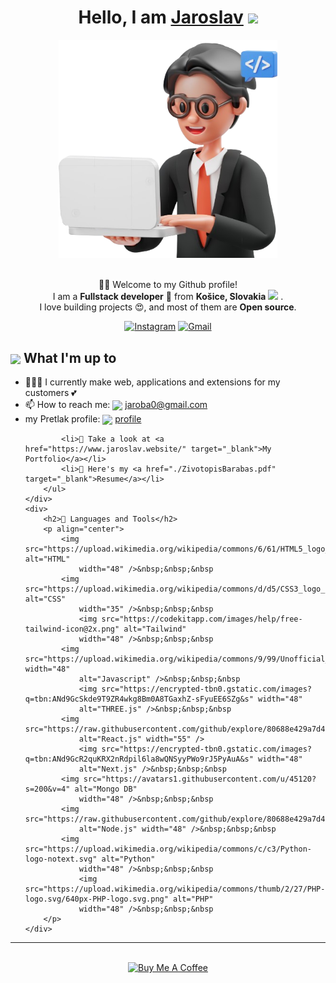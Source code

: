 <div align="center">
    <h1>Hello, I am <a href="https://www.jaroslav.website/" target="_blank">Jaroslav</a> <img
            src="https://media.giphy.com/media/hvRJCLFzcasrR4ia7z/giphy.gif" width="32"></h1>
    <img alt="Developer Pic"
        src="./hero.png" width="350"/>
    <br/><br/>
    <p>🙏🏻 Welcome to my Github profile!<br />
        I am a <b>Fullstack developer</b> 🚀 from <b>Košice, Slovakia</b> <img
            src="https://cdn-icons-png.flaticon.com/512/197/197592.png" width="14" /> .<br />
        I love building projects 😍, and most of them are <b>Open source</b>. </p>
    <div>
        <a href="https://www.instagram.com/jaroslav_barabas/" target="_blank"><img alt="Instagram"
                src="https://img.shields.io/badge/Instagram-E4405F?style=for-the-badge&logo=instagram&logoColor=white" /></a>
        <a href="mailto:jaroba0@gmail.com" target="_blank"><img alt="Gmail"
                src="https://img.shields.io/badge/-Gmail-D14836?style=for-the-badge&logo=Gmail&logoColor=white" /></a>
    </div>
</div>

<div>
    <div>
        <h2><img align="center"
                src="https://emojis.slackmojis.com/emojis/images/1584726375/8272/blob-cool.gif?1584726375" width="28" />
            What I'm up to</h2>
        <ul>
            <li> 👨🏻‍💻 I currently make web, applications and extensions for my customers 💕</li>
            <li>📫 How to reach me: <img align="center"
                    src="https://emojis.slackmojis.com/emojis/images/1450319444/38/gmail.png?1450319444" width="17" />
                <a href="mailto:jaroba0@gmail.com" target="_blank">jaroba0@gmail.com</a></li>
            <li > my Pretlak profile: <img align="center"
                    src="https://pretlak.com/images/logo/logo-black/logo_4.svg" width="17" />
                <a href="https://pretlak.com/freelancers/detail/gxSZK3AFy " target="_blank">profile</a>  </li>
            
            <li>👀 Take a look at <a href="https://www.jaroslav.website/" target="_blank">My Portfolio</a></li>
            <li>📄 Here's my <a href="./ZivotopisBarabas.pdf" target="_blank">Resume</a></li>
        </ul>
    </div>
    <div>
        <h2>🧰 Languages and Tools</h2>
        <p align="center">
            <img src="https://upload.wikimedia.org/wikipedia/commons/6/61/HTML5_logo_and_wordmark.svg" alt="HTML"
                width="48" />&nbsp;&nbsp;&nbsp
            <img src="https://upload.wikimedia.org/wikipedia/commons/d/d5/CSS3_logo_and_wordmark.svg" alt="CSS"
                width="35" />&nbsp;&nbsp;&nbsp
                <img src="https://codekitapp.com/images/help/free-tailwind-icon@2x.png" alt="Tailwind"
                width="48" />&nbsp;&nbsp;&nbsp
            <img src="https://upload.wikimedia.org/wikipedia/commons/9/99/Unofficial_JavaScript_logo_2.svg" width="48"
                alt="Javascript" />&nbsp;&nbsp;&nbsp
                <img src="https://encrypted-tbn0.gstatic.com/images?q=tbn:ANd9GcSkde9T9ZR4wkg8Bm0A8TGaxhZ-sFyuEE6SZg&s" width="48"
                alt="THREE.js" />&nbsp;&nbsp;&nbsp
            <img src="https://raw.githubusercontent.com/github/explore/80688e429a7d4ef2fca1e82350fe8e3517d3494d/topics/react/react.png"
                alt="React.js" width="55" />
                <img src="https://encrypted-tbn0.gstatic.com/images?q=tbn:ANd9GcR2quKRX2nRdpil6la8wQNSyyPWo9rJ5PyAuA&s" width="48"
                alt="Next.js" />&nbsp;&nbsp;&nbsp
            <img src="https://avatars1.githubusercontent.com/u/45120?s=200&v=4" alt="Mongo DB"
                width="48" />&nbsp;&nbsp;&nbsp
            <img src="https://raw.githubusercontent.com/github/explore/80688e429a7d4ef2fca1e82350fe8e3517d3494d/topics/nodejs/nodejs.png"
                alt="Node.js" width="48" />&nbsp;&nbsp;&nbsp
            <img src="https://upload.wikimedia.org/wikipedia/commons/c/c3/Python-logo-notext.svg" alt="Python"
                width="48" />&nbsp;&nbsp;&nbsp
                <img src="https://upload.wikimedia.org/wikipedia/commons/thumb/2/27/PHP-logo.svg/640px-PHP-logo.svg.png" alt="PHP"
                width="48" />&nbsp;&nbsp;&nbsp
        </p>
    </div>
</div>

<hr />
</br>
<div align="center">
    <a href="https://buymeacoffee.com/jaroba0y
    " target="_blank"><img
            src="https://cdn.buymeacoffee.com/buttons/default-red.png" alt="Buy Me A Coffee" width="200"></a>
</div>
